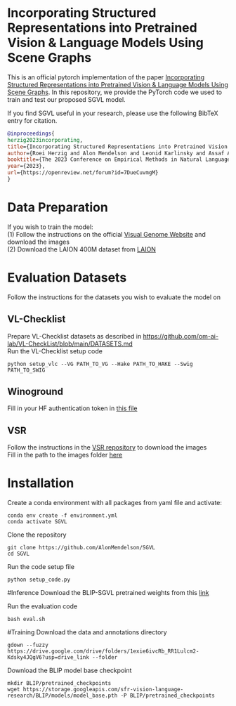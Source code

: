 # Incorporating Structured Representations into Pretrained Vision & Language Models Using Scene Graphs

This is an official pytorch implementation of the paper [Incorporating Structured Representations into Pretrained Vision & Language Models Using Scene Graphs](https://arxiv.org/abs/2305.06343). In this repository, we provide the PyTorch code we used to train and test our proposed SGVL model.

If you find SGVL useful in your research, please use the following BibTeX entry for citation.

```BibTeX
@inproceedings{
herzig2023incorporating,
title={Incorporating Structured Representations into Pretrained Vision {\textbackslash}\& Language Models Using Scene Graphs},
author={Roei Herzig and Alon Mendelson and Leonid Karlinsky and Assaf Arbelle and Rogerio Feris and Trevor Darrell and Amir Globerson},
booktitle={The 2023 Conference on Empirical Methods in Natural Language Processing},
year={2023},
url={https://openreview.net/forum?id=7DueCuvmgM}
}
```

# Data Preparation
If you wish to train the model:
<br/>
(1) Follow the instructions on the official [Visual Genome Website](https://homes.cs.washington.edu/~ranjay/visualgenome/index.html) and download the images
<br/>
(2) Download the LAION 400M dataset from [LAION](https://laion.ai/)

# Evaluation Datasets
Follow the instructions for the datasets you wish to evaluate the model on
## VL-Checklist
Prepare VL-Checklist datasets as described in https://github.com/om-ai-lab/VL-CheckList/blob/main/DATASETS.md
<br/>
Run the VL-Checklist setup code
```
python setup_vlc --VG PATH_TO_VG --Hake PATH_TO_HAKE --Swig PATH_TO_SWIG
```

## Winoground
Fill in your HF authentication token in [this file](https://github.com/AlonMendelson/SGVL/blob/main/BLIP/Winoground/evaluate_winoground.py)

## VSR
Follow the instructions in the [VSR repository](https://github.com/cambridgeltl/visual-spatial-reasoning/tree/master/data) to download the images
<br/>
Fill in the path to the images folder [here](https://github.com/AlonMendelson/SGVL/blob/main/BLIP/vsr/vsr_dataset.py)




# Installation
Create a conda environment with all packages from yaml file and activate:

```
conda env create -f environment.yml
conda activate SGVL
```

Clone the repository

```
git clone https://github.com/AlonMendelson/SGVL
cd SGVL
```
Run the code setup file

```
python setup_code.py
```
#Inference
Download the BLIP-SGVL pretrained weights from this [link](https://drive.google.com/file/d/13jzpcLgGalO3hkiqVwziNAlCEZD90ENN/view?usp=drive_link)

Run the evaluation code
```
bash eval.sh
```

#Training
Download the data and annotations directory

```
gdown --fuzzy https://drive.google.com/drive/folders/1exie6ivcRb_RR1Lulcm2-Kdsky4JQgV6?usp=drive_link --folder
```
Download the BLIP model base checkpoint

```
mkdir BLIP/pretrained_checkpoints
wget https://storage.googleapis.com/sfr-vision-language-research/BLIP/models/model_base.pth -P BLIP/pretrained_checkpoints


